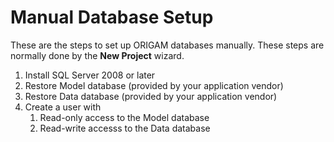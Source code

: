 # Manual Database Setup

These are the steps to set up ORIGAM databases manually. These steps are normally done by the **New Project** wizard.

1.  Install SQL Server 2008 or later
2.  Restore Model database (provided by your application vendor)
3.  Restore Data database (provided by your application vendor)
4.  Create a user with
    1.  Read-only access to the Model database
    2.  Read-write accesss to the Data database
